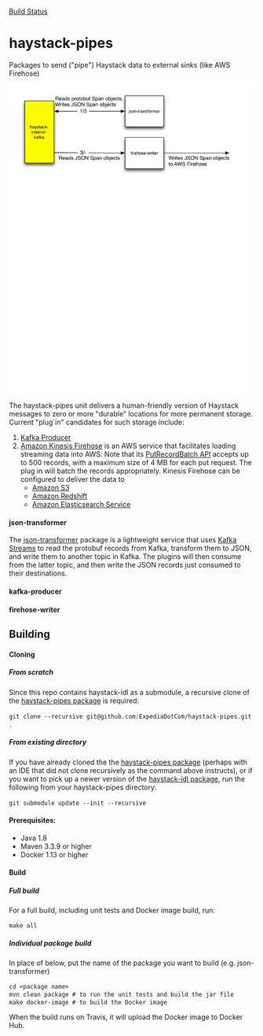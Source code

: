 [Build Status](https://travis-ci.org/ExpediaDotCom/haystack-pipes)

# haystack-pipes
Packages to send ("pipe") Haystack data to external sinks (like AWS Firehose)
![High Level Block Diagram](https://github.com/ExpediaDotCom/haystack-pipes/blob/master/documents/diagrams/haystack_pipes.png)

The haystack-pipes unit delivers a human-friendly version of Haystack messages to zero or more "durable" locations for 
more permanent storage. Current "plug`in" candidates for such storage include:
1. [Kafka Producer](https://github.com/ExpediaDotCom/haystack-pipes/tree/master/kafka-producer)
2. [Amazon Kinesis Firehose](https://aws.amazon.com/kinesis/firehose/) is an AWS service that facilitates loading 
streaming data into AWS. Note that its 
[PutRecordBatch API](http://docs.aws.amazon.com/firehose/latest/APIReference/API_PutRecordBatch.html) accepts up to
500 records, with a maximum size of 4 MB for each put request. The plug in will batch the records appropriately.
Kinesis Firehose can be configured to deliver the data to
    * [Amazon S3](https://aws.amazon.com/s3/)
    * [Amazon Redshift](https://aws.amazon.com/redshift/)
    * [Amazon Elasticsearch Service](https://aws.amazon.com/elasticsearch-service/)
    
#### json-transformer    
The [json-transformer](https://github.com/ExpediaDotCom/haystack-pipes/tree/master/json-transformer) package is a
lightweight service that uses [Kafka Streams](https://kafka.apache.org/documentation/streams/) to read the protobuf 
records from Kafka, transform them to JSON, and write them to another topic in Kafka. The plugins will then consume
from the latter topic, and then write the JSON records just consumed to their destinations.

#### kafka-producer

#### firehose-writer

## Building

#### Cloning
##### From scratch
Since this repo contains haystack-idl as a submodule, a recursive clone of the
[haystack-pipes package](https://github.com/ExpediaDotCom/haystack-pipes) is required:

```git clone --recursive git@github.com:ExpediaDotCom/haystack-pipes.git .```

##### From existing directory
If you have already cloned the the [haystack-pipes package](https://github.com/ExpediaDotCom/haystack-pipes) (perhaps
with an IDE that did not clone recursively as the command above instructs), or if you want to pick up a newer version of
the [haystack-idl package](https://github.com/ExpediaDotCom/haystack-idl), run the following from your haystack-pipes
directory:

```git submodule update --init --recursive```

#### Prerequisites: 

* Java 1.8
* Maven 3.3.9 or higher
* Docker 1.13 or higher

#### Build

##### Full build
For a full build, including unit tests and Docker image build, run:

```
make all
```
##### Individual package build
In place of <package name> below, put the name of the package you want to build (e.g. json-transformer)

```
cd <package name>
mvn clean package # to run the unit tests and build the jar file
make docker-image # to build the Docker image
```
When the build runs on Travis, it will upload the Docker image to Docker Hub.